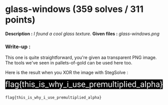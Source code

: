 # glass-windows (359 solves / 311 points)
**Description :** *I found a cool glass texture.*
**Given files :** *glass-windows.png*

### Write-up :
This one is quite straightforward, you're given aa transparent PNG image. The tools we've seen in pallets-of-gold can be used here too.

Here is the result when you XOR the image with StegSolve :

![StegSolve](stegsolve.png)

`flag{this_is_why_i_use_premultiplied_alpha}`